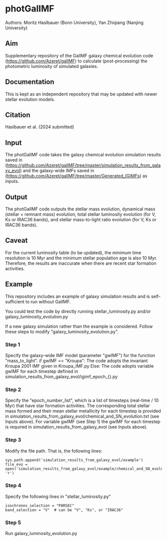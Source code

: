 # photGalIMF

Authors: Moritz Haslbauer (Bonn University), Yan Zhiqiang (Nanjing University)

## Aim

Supplementary repository of the GalIMF galaxy chemical evolution code (https://github.com/Azeret/galIMF) to calculate (post-processing) the photometric luminosity of simulated galaxies.

## Documentation

This is kept as an independent repository that may be updated with newer stellar evolution models.

## Citation

Haslbauer et al. (2024 submitted)

## Input

The photGalIMF code takes the galaxy chemical evolution simulation results saved in (https://github.com/Azeret/galIMF/tree/master/simulation_results_from_galaxy_evol) and the galaxy-wide IMFs saved in (https://github.com/Azeret/galIMF/tree/master/Generated_IGIMFs) as inputs.

## Output

The photGalIMF code outputs the stellar mass evolution, dynamical mass (stellar + remnant mass) evolution, total stellar luminosity evolution (for V, Ks or IRAC36 bands), and stellar mass-to-light ratio evolution (for V, Ks or IRAC36 bands).

## Caveat

For the current luminosity table (to be updated), the minimum time resolution is 10 Myr and the minimum stellar population age is also 10 Myr. Therefore, the results are inaccurate when there are recent star formation activities.

## Example

This repository includes an example of galaxy simulation results and is self-sufficient to run without GalIMF.

You could test the code by directly running
stellar_luminosity.py
and/or
galaxy_luminosity_evolution.py

If a new galaxy simulation rather than the example is considered. Follow these steps to modify "galaxy_luminosity_evolution.py".

### Step 1

Specify the galaxy-wide IMF model (parameter "gwIMF") for the function "mass_to_light". 
if gwIMF == "Kroupa": The code adopts the invariant Kroupa 2001 IMF given in Kroupa_IMF.py
Else: The code adopts variable gwIMF for each timestep defined in simulation_results_from_galaxy_evol/igimf_epoch_{}.py

### Step 2

Specify the "epoch_number_list", which is a list of timesteps (real-time / 10 Myr) that have star formation activities. 
The corresponding total stellar mass formed and their mean stellar metallicity for each timestep is provided in simulation_results_from_galaxy_evol/chemical_and_SN_evolution.txt (see Inputs above).
For variable gwIMF (see Step 1) the gwIMF for each timestep is required in simulation_results_from_galaxy_evol (see Inputs above).

### Step 3

Modify the file path. That is, the following lines:
```
sys.path.append('simulation_results_from_galaxy_evol/example')
file_evo = open('simulation_results_from_galaxy_evol/example/chemical_and_SN_evolution.txt', 'r')
```

### Step 4

Specify the following lines in "stellar_luminosity.py"
```
isochrones_selection = "PARSEC"
band_selection = "V"  # can be "V", "Ks", or "IRAC36"
```

### Step 5

Run galaxy_luminosity_evolution.py
